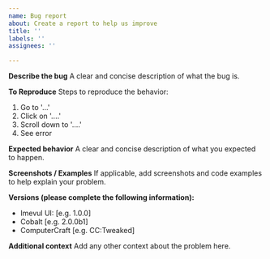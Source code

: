 ```yaml
---
name: Bug report
about: Create a report to help us improve
title: ''
labels: ''
assignees: ''

---
```


**Describe the bug**
A clear and concise description of what the bug is.

**To Reproduce**
Steps to reproduce the behavior:
1. Go to '...'
2. Click on '....'
3. Scroll down to '....'
4. See error

**Expected behavior**
A clear and concise description of what you expected to happen.

**Screenshots / Examples**
If applicable, add screenshots and code examples to help explain your problem.

**Versions (please complete the following information):**
 - Imevul UI: [e.g. 1.0.0]
 - Cobalt [e.g. 2.0.0b1]
 - ComputerCraft [e.g. CC:Tweaked]

**Additional context**
Add any other context about the problem here.
